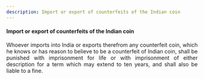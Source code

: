 ```yaml
---
description: Import or export of counterfeits of the Indian coin
---
```


#### Import or export of counterfeits of the Indian coin
<div style="text-align: justify">

Whoever imports into India or exports therefrom any counterfeit coin, which he knows or has reason to believe to be a counterfeit of Indian coin, shall be punished with imprisonment for life or with imprisonment of either description for a term which may extend to ten years, and shall also be liable to a fine.

</div>
